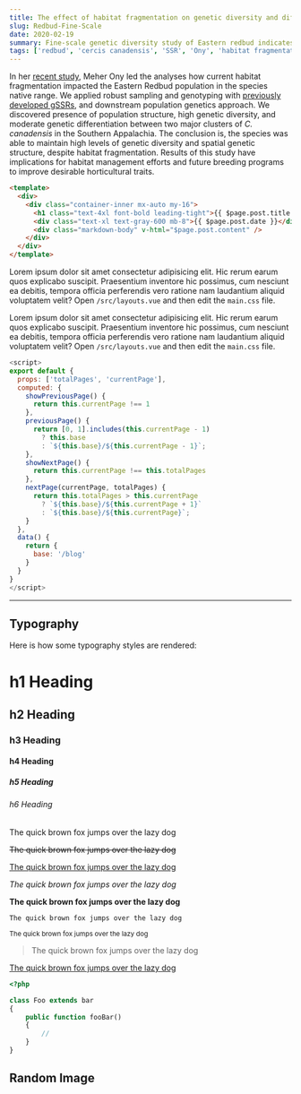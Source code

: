 ```yaml
---
title: The effect of habitat fragmentation on genetic diversity and differentiation; fine-scale population structure of __Cercis canadensis__(Eastern Redbud)
slug: Redbud-Fine-Scale
date: 2020-02-19
summary: Fine-scale genetic diversity study of Eastern redbud indicates two distinct genetic clusters in the Southern Appalachia.
tags: ['redbud', 'cercis canadensis', 'SSR', 'Ony', 'habitat fragmentation']
---
```


In her [recent study](https://dx.doi.org/10.1002/ece3.6141), Meher Ony led the analyses how current habitat fragmentation impacted the Eastern Redbud population in the species native range.
We applied robust sampling and genotyping with [previously developed gSSRs](https://journals.ashs.org/jashs/view/journals/jashs/137/3/article-p189.xml), and downstream population genetics approach. We discovered presence of population structure, high genetic diversity, and moderate genetic differentiation between two major clusters of _C. canadensis_ in the Southern Appalachia. The conclusion is, the species was able to maintain high levels of genetic diversity and spatial genetic structure, despite habitat fragmentation. Results of this study have implications for habitat management efforts and future breeding programs to improve desirable horticultural traits.

```html
<template>
  <div>
    <div class="container-inner mx-auto my-16">
      <h1 class="text-4xl font-bold leading-tight">{{ $page.post.title }}</h1>
      <div class="text-xl text-gray-600 mb-8">{{ $page.post.date }}</div>
      <div class="markdown-body" v-html="$page.post.content" />
    </div>
  </div>
</template>
```

Lorem ipsum dolor sit amet consectetur adipisicing elit. Hic rerum earum quos explicabo suscipit. Praesentium inventore hic possimus, cum nesciunt ea debitis, tempora officia perferendis vero ratione nam laudantium aliquid voluptatem velit? Open `/src/layouts.vue` and then edit the `main.css` file.

Lorem ipsum dolor sit amet consectetur adipisicing elit. Hic rerum earum quos explicabo suscipit. Praesentium inventore hic possimus, cum nesciunt ea debitis, tempora officia perferendis vero ratione nam laudantium aliquid voluptatem velit? Open `/src/layouts.vue` and then edit the `main.css` file.

```js
<script>
export default {
  props: ['totalPages', 'currentPage'],
  computed: {
    showPreviousPage() {
      return this.currentPage !== 1
    },
    previousPage() {
      return [0, 1].includes(this.currentPage - 1)
        ? this.base
        : `${this.base}/${this.currentPage - 1}`;
    },
    showNextPage() {
      return this.currentPage !== this.totalPages
    },
    nextPage(currentPage, totalPages) {
      return this.totalPages > this.currentPage
        ? `${this.base}/${this.currentPage + 1}`
        : `${this.base}/${this.currentPage}`;
    }
  },
  data() {
    return {
      base: '/blog'
    }
  }
}
</script>
```

---

## Typography

Here is how some typography styles are rendered:

# h1 Heading
## h2 Heading
### h3 Heading
#### h4 Heading
##### h5 Heading
###### h6 Heading

The quick brown fox jumps over the lazy dog

<s>The quick brown fox jumps over the lazy dog</s>

<u>The quick brown fox jumps over the lazy dog</u>

_The quick brown fox jumps over the lazy dog_

**The quick brown fox jumps over the lazy dog**

`The quick brown fox jumps over the lazy dog`

<small>The quick brown fox jumps over the lazy dog</small>

> The quick brown fox jumps over the lazy dog

[The quick brown fox jumps over the lazy dog](https://google.ca)

```php
<?php

class Foo extends bar
{
    public function fooBar()
    {
        //
    }
}
```

## Random Image

